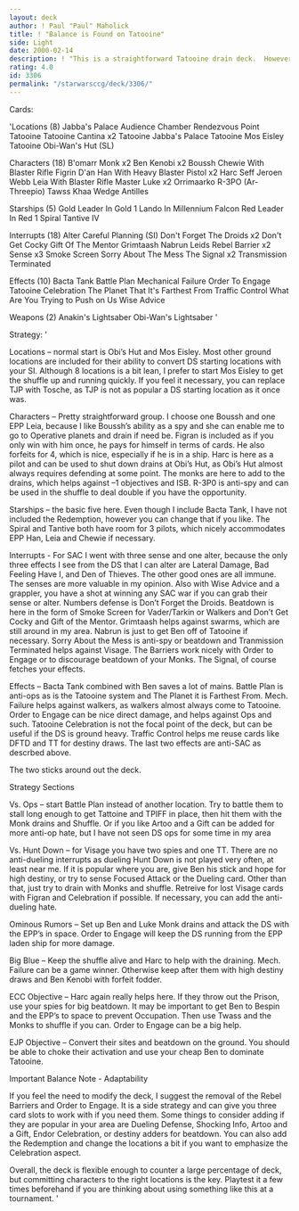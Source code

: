 ```yaml
---
layout: deck
author: ! Paul "Paul" Maholick
title: ! "Balance is Found on Tatooine"
side: Light
date: 2000-02-14
description: ! "This is a straightforward Tatooine drain deck.	However, it contains enough SAC to at least hamper annoying interrupts and enough space to disrupt the DS long enough for your ground drains to carry the day.	Very balanced, hence the name."
rating: 4.0
id: 3306
permalink: "/starwarsccg/deck/3306/"
---
```

Cards: 

'Locations (8)
Jabba's Palace Audience Chamber
Rendezvous Point
Tatooine
Tatooine Cantina  x2
Tatooine Jabba's Palace
Tatooine Mos Eisley
Tatooine Obi-Wan's Hut (SL)

Characters (18)
B'omarr Monk  x2
Ben Kenobi  x2
Boussh
Chewie With Blaster Rifle
Figrin D'an
Han With Heavy Blaster Pistol  x2
Harc Seff
Jeroen Webb
Leia With Blaster Rifle
Master Luke  x2
Orrimaarko
R-3PO (Ar-Threepio)
Tawss Khaa
Wedge Antilles

Starships (5)
Gold Leader In Gold 1
Lando In Millennium Falcon
Red Leader In Red 1
Spiral
Tantive IV

Interrupts (18)
Alter
Careful Planning  (SI)
Don't Forget The Droids  x2
Don't Get Cocky
Gift Of The Mentor
Grimtaash
Nabrun Leids
Rebel Barrier  x2
Sense  x3
Smoke Screen
Sorry About The Mess
The Signal  x2
Transmission Terminated

Effects (10)
Bacta Tank
Battle Plan
Mechanical Failure
Order To Engage
Tatooine Celebration
The Planet That It's Farthest From
Traffic Control
What Are You Trying to Push on Us
Wise Advice

Weapons (2)
Anakin's Lightsaber
Obi-Wan's Lightsaber
'

Strategy: '

Locations &#8211; normal start is Obi&#8217;s Hut and Mos Eisley.	 Most other ground locations are included for their ability to convert DS starting locations with your SI.  Although 8 locations is a bit lean, I prefer to start Mos Eisley to get the shuffle up and running quickly.  If you feel it necessary, you can replace TJP with Tosche, as TJP is not as popular a DS starting location as it once was.

Characters &#8211; Pretty straightforward group.  I choose one Boussh and one EPP Leia, because I like Boussh&#8217;s ability as a spy and she can enable me to go to Operative planets and drain if need be.  Figran is included as if you only win with him once, he pays for himself in terms of cards.  He also forfeits for 4, which is nice, especially if he is in a ship.  Harc is here as a pilot and can be used to shut down drains at Obi&#8217;s Hut, as Obi&#8217;s Hut almost always requires defending at some point.  The monks are here to add to the drains, which helps against &#8211;1 objectives and ISB.  R-3P0 is anti-spy and can be used in the shuffle to deal double if you have the opportunity.

Starships &#8211; the basic five here.  Even though I include Bacta Tank, I have not included the Redemption, however you can change that if you like.  The Spiral and Tantive both have room for 3 pilots, which nicely accommodates EPP Han, Leia and Chewie if necessary.

Interrupts -  For SAC I went with three sense and one alter, because the only three effects I see from the DS that I can alter are Lateral Damage, Bad Feeling Have I, and Den of Thieves.   The other good ones are all immune.  The senses are more valuable in my opinion.  Also with Wise Advice and a grappler, you have a shot at winning any SAC war if you can grab their sense or alter.  Numbers defense is Don&#8217;t Forget the Droids.  Beatdown is here in the form of Smoke Screen for Vader/Tarkin or Walkers and Don&#8217;t Get Cocky and Gift of the Mentor.  Grimtaash helps against swarms, which are still around in my area.  Nabrun is just to get Ben off of Tatooine if necessary.  Sorry About the Mess is anti-spy or beatdown and Tranmission Terminated helps against Visage.  The Barriers work nicely with Order to Engage or to discourage beatdown of your Monks.  The Signal, of course fetches your effects.

Effects &#8211; Bacta Tank combined with Ben saves a lot of mains.	Battle Plan is anti-ops as is the Tatooine system and The Planet it is Farthest From.  Mech. Failure helps against walkers, as walkers almost always come to Tatooine.	Order to Engage can be nice direct damage, and helps against Ops and such.  Tatooine Celebration is not the focal point of the deck, but can be useful if the DS is ground heavy.  Traffic Control helps me reuse cards like DFTD and TT for destiny draws.  The last two effects are anti-SAC as descrbed above.

The two sticks around out the deck.

Strategy Sections

Vs. Ops &#8211; start Battle Plan instead of another location.  Try to battle them to stall long enough to get Tattoine and TPIFF in place, then hit them with the Monk drains and Shuffle.  Or if you like Artoo and a Gift can be added for more anti-op hate, but I have not seen DS ops for some time in my area

Vs. Hunt Down &#8211; for Visage you have two spies and one TT.  There are no anti-dueling interrupts as  dueling Hunt Down is not played very often, at least near me.  If it is popular where you are, give Ben his stick and hope for high destiny, or try to sense Focused Attack or the Dueling card.	Other than that, just try to drain with Monks and shuffle.  Retreive for lost Visage cards with Figran and Celebration if possible.  If necessary, you can add the anti-dueling hate.

Ominous Rumors &#8211; Set up Ben and Luke Monk drains and attack the DS with the EPP&#8217;s in space.  Order to Engage will keep the DS running from the EPP laden ship for more damage.

Big Blue &#8211; Keep the shuffle alive and Harc to help with the draining.  Mech. Failure can be a game winner.  Otherwise keep after them with high destiny draws and Ben Kenobi with forfeit fodder.

ECC Objective &#8211; Harc again really helps here.  If they throw out the Prison, use your spies for big beatdown.  It may be important to get Ben to Bespin and the EPP&#8217;s to space to prevent Occupation.  Then use Twass and the Monks to shuffle if you can.	Order to Engage can be a big help.

EJP Objective &#8211; Convert their sites and beatdown on the ground.  You should be able to choke their activation and use your cheap Ben to dominate Tatooine.

Important Balance Note - Adaptability

If you feel the need to modify the deck, I suggest the removal of the Rebel Barriers and Order to Engage.  It is a side strategy and can give you three card slots to work with if you need them.  Some things to consider adding if they are popular in your area are Dueling Defense, Shocking Info, Artoo and a Gift, Endor Celebration, or destiny adders for beatdown.  You  can also add the Redemption and change the locations a bit if you want to emphasize the Celebration aspect.

Overall, the deck is flexible enough to counter a large percentage of deck, but committing characters to the right locations is the key.  Playtest it a few times beforehand if you are thinking about using something like this at a tournament.
'
